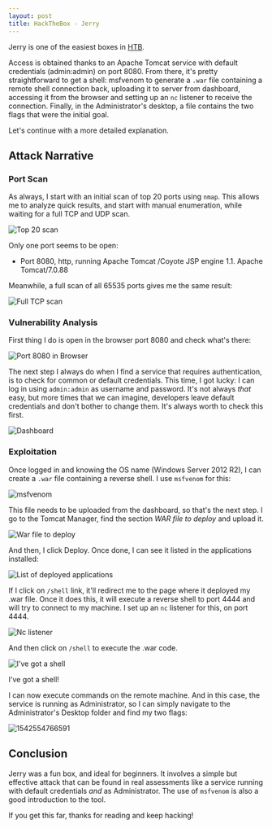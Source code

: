 ```yaml
---
layout: post
title: HackTheBox - Jerry
---
```


Jerry is one of the easiest boxes in [HTB](https://hackthebox.eu).

Access is obtained thanks to an Apache Tomcat service with default credentials (admin:admin) on port 8080. From there, it's pretty straightforward to get a shell: msfvenom to generate a `.war` file containing a remote shell connection back, uploading it to server from dashboard, accessing it from the browser and setting up an `nc` listener to receive the connection. Finally, in the Administrator's desktop, a file contains the two flags that were the initial goal. 

Let's continue with a more detailed explanation.

## Attack Narrative

### Port Scan

As always, I start with an initial scan of top 20 ports using `nmap`. This allows me to analyze quick results, and start with manual enumeration, while waiting for a full TCP and UDP scan. 

![Top 20 scan]({{site.baseurl}}/assets/htb-jerry/1.png)



Only one port seems to be open:

- Port 8080, http, running Apache Tomcat /Coyote JSP engine 1.1. Apache Tomcat/7.0.88



Meanwhile, a full scan of all 65535 ports gives me the same result:

![Full TCP scan]({{site.baseurl}}/assets/htb-jerry/2.png)



### Vulnerability Analysis

First thing I do is open in the browser port 8080 and check what's there:

![Port 8080 in Browser]({{site.baseurl}}/assets/htb-jerry/3.png)

The next step I always do when I find a service that requires authentication, is to check for common or default credentials. This time, I got lucky: I can log in using `admin:admin` as username and password. It's not always *that* easy, but more times that we can imagine, developers leave default credentials and don't bother to change them. It's always worth to check this first.

![Dashboard]({{site.baseurl}}/assets/htb-jerry/4.png)



### Exploitation

Once logged in and knowing the OS name (Windows Server 2012 R2), I can create a `.war` file containing a reverse shell. I use `msfvenom` for this:

![msfvenom]({{site.baseurl}}/assets/htb-jerry/5.png)



This file needs to be uploaded from the dashboard, so that's the next step. I go to the Tomcat Manager, find the section *WAR file to deploy* and upload it.

![War file to deploy]({{site.baseurl}}/assets/htb-jerry/6.png)



And then, I click Deploy. Once done, I can see it listed in the applications installed:

![List of deployed applications]({{site.baseurl}}/assets/htb-jerry/7.png)



If I click on `/shell` link, it'll redirect me to the page where it deployed my .war file. Once it does this, it will execute a reverse shell to port 4444 and will try to connect to my machine. I set up an `nc` listener for this, on port 4444.

![Nc listener]({{site.baseurl}}/assets/htb-jerry/8.png)

And then click on `/shell` to execute the .war code. 

![I've got a shell]({{site.baseurl}}/assets/htb-jerry/9.png)

I\'ve got a shell! 

I can now execute commands on the remote machine. And in this case, the service is running as Administrator, so I can simply navigate to the Administrator's Desktop folder and find my two flags:

![1542554766591]({{site.baseurl}}/assets/htb-jerry/1542554766591.png)



## Conclusion

Jerry was a fun box, and ideal for beginners. It involves a simple but effective attack that can be found in real assessments like a service running with default credentials *and* as Administrator. The use of `msfvenom` is also a good introduction to the tool.

If you get this far, thanks for reading and keep hacking!